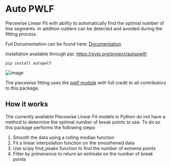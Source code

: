 # Auto PWLF
Piecewise Linear Fit with ability to automatically find the optimal number of line segments.
In addition outliers can be detected and avoided during the fitting process.

Full Documentation can be found here: [Documentation](https://autopwlf.readthedocs.io/en/latest/#)


Installation available through pip: https://pypi.org/project/autopwlf/
```
pip install autopwlf
```

![image](https://github.com/user-attachments/assets/c4f8bc1c-5287-431e-a3ea-abb289ca7fcb)



The piecewise fitting uses the [pwlf module](https://github.com/cjekel/piecewise_linear_fit_py) with full credit to all contributors to this package.

## How it works
The currently available Piecewise Linear Fit models in Python do not have a method to determine the optimal number of break points to use. To do so this package performs the following steps:

1. Smooth the data using a rolling median function
2. Fit a linear interpolation function on the smoothened data
3. Use scipy find_peaks function to find the number of extrema points
4. Filter by primenence to return an estimate on the number of break points


